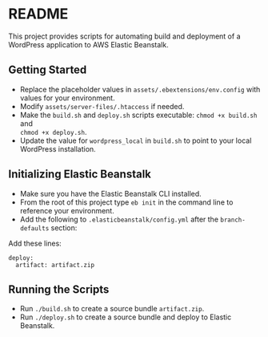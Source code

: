# README #

This project provides scripts for automating build and deployment of a WordPress 
application to AWS Elastic Beanstalk.

## Getting Started ##
- Replace the placeholder values in `assets/.ebextensions/env.config` with values for 
  your environment.
- Modify `assets/server-files/.htaccess` if needed.
- Make the `build.sh` and `deploy.sh` scripts executable: `chmod +x build.sh` and  
  `chmod +x deploy.sh`.
- Update the value for `wordpress_local` in `build.sh` to point to your local WordPress installation.

## Initializing Elastic Beanstalk ##
- Make sure you have the Elastic Beanstalk CLI installed.
- From the root of this project type `eb init` in the command line to reference your environment.
- Add the following to `.elasticbeanstalk/config.yml` after the `branch-defaults` section:  

Add these lines:

    deploy:
      artifact: artifact.zip

## Running the Scripts ##
- Run `./build.sh` to create a source bundle `artifact.zip`.
- Run `./deploy.sh` to create a source bundle and deploy to Elastic Beanstalk.